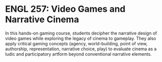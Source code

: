# ENGL 257: Video Games and Narrative Cinema

In this hands-on gaming course, students decipher the narrative design of video games while exploring the legacy of cinema to gameplay. They also apply critical gaming concepts (agency, world-building, point of view, authorship, representation, narrative choice, play) to evaluate cinema as a ludic and participatory artform beyond conventional narrative elements.
